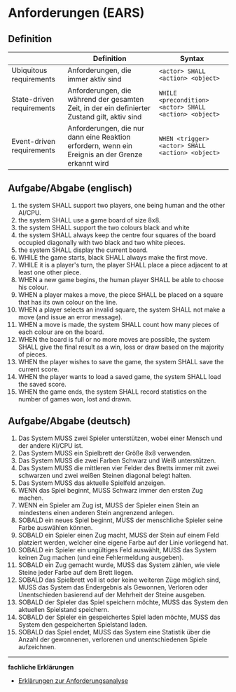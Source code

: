 # Anforderungen (EARS)

## Definition
|                           | Definition | Syntax |
| ------------------------- | ---------- | ------ |
| Ubiquitous requirements   | Anforderungen, die immer aktiv sind | `<actor> SHALL <action> <object>` |
| State-driven requirements | Anforderungen, die während der gesamten Zeit, in der ein definierter Zustand gilt, aktiv sind | `WHILE <precondition> <actor> SHALL <action> <object>` |
| Event-driven requirements | Anforderungen, die nur dann eine Reaktion erfordern, wenn ein Ereignis an der Grenze erkannt wird | `WHEN <trigger> <actor> SHALL <action> <object>` |

## Aufgabe/Abgabe (englisch)

1. the system SHALL support two players, one being human and the other AI/CPU.
2. the system SHALL use a game board of size 8x8.
3. the system SHALL support the two colours black and white
4. the system SHALL always keep the centre four squares of the board occupied diagonally with two black and two white pieces.
5. the system SHALL display the current board.
6. WHILE the game starts, black SHALL always make the first move.
7. WHILE it is a player's turn, the player SHALL place a piece adjacent to at least one other piece.
8. WHEN a new game begins, the human player SHALL be able to choose his colour.
9. WHEN a player makes a move, the piece SHALL be placed on a square that has its own colour on the line.
10. WHEN a player selects an invalid square, the system SHALL not make a move (and issue an error message).
11. WHEN a move is made, the system SHALL count how many pieces of each colour are on the board.
12. WHEN the board is full or no more moves are possible, the system SHALL give the final result as a win, loss or draw based on the majority of pieces.
13. WHEN the player wishes to save the game, the system SHALL save the current score.
14. WHEN the player wants to load a saved game, the system SHALL load the saved score.
15. WHEN the game ends, the system SHALL record statistics on the number of games won, lost and drawn.

## Aufgabe/Abgabe (deutsch)

1. Das System MUSS zwei Spieler unterstützen, wobei einer Mensch und der andere KI/CPU ist.
2. Das System MUSS ein Spielbrett der Größe 8x8 verwenden.
3. Das System MUSS die zwei Farben Schwarz und Weiß unterstützen.
4. Das System MUSS die mittleren vier Felder des Bretts immer mit zwei schwarzen und zwei weißen Steinen diagonal belegt halten.
5. Das System MUSS das aktuelle Spielfeld anzeigen.
6. WENN das Spiel beginnt, MUSS Schwarz immer den ersten Zug machen.
7. WENN ein Spieler am Zug ist, MUSS der Spieler einen Stein an mindestens einen anderen Stein angrenzend anlegen.
8. SOBALD ein neues Spiel beginnt, MUSS der menschliche Spieler seine Farbe auswählen können.
9. SOBALD ein Spieler einen Zug macht, MUSS der Stein auf einem Feld platziert werden, welcher eine eigene Farbe auf der Linie vorliegend hat.
10. SOBALD ein Spieler ein ungültiges Feld auswählt, MUSS das System keinen Zug machen (und eine Fehlermeldung ausgeben).
11. SOBALD ein Zug gemacht wurde, MUSS das System zählen, wie viele Steine jeder Farbe auf dem Brett liegen.
12. SOBALD das Spielbrett voll ist oder keine weiteren Züge möglich sind, MUSS das System das Endergebnis als Gewonnen, Verloren oder Unentschieden basierend auf der Mehrheit der Steine ausgeben.
13. SOBALD der Spieler das Spiel speichern möchte, MUSS das System den aktuellen Spielstand speichern.
14. SOBALD der Spieler ein gespeichertes Spiel laden möchte, MUSS das System den gespeicherten Spielstand laden.
15. SOBALD das Spiel endet, MUSS das System eine Statistik über die Anzahl der gewonnenen, verlorenen und unentschiedenen Spiele aufzeichnen.

----

**fachliche Erklärungen**

- [Erklärungen zur Anforderungsanalyse](https://gitlab.rz.htw-berlin.de/m14_vv/2024ss_m4_g1_b/-/wikis/Erkl%C3%A4rungen-Anforderungsanalyse)
